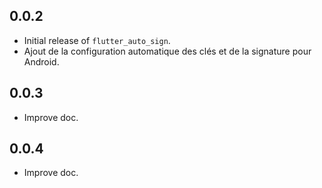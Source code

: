 ## 0.0.2
- Initial release of `flutter_auto_sign`.
- Ajout de la configuration automatique des clés et de la signature pour Android.
## 0.0.3
- Improve doc.
## 0.0.4
- Improve doc.